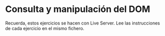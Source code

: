 # Consulta y manipulación del DOM

Recuerda, estos ejercicios se hacen con Live Server.
Lee las instrucciones de cada ejercicio en el mismo fichero.
